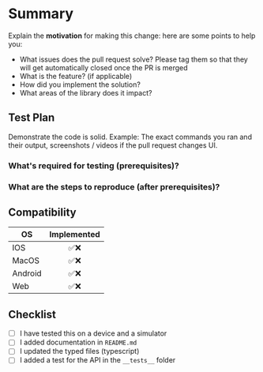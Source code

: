 <!-- Thanks for submitting a pull request! We appreciate you spending the time to work on these changes. Please follow the template so that the reviewers can easily understand what the code changes affect -->

# Summary

Explain the **motivation** for making this change: here are some points to help you:

* What issues does the pull request solve? Please tag them so that they will get automatically closed once the PR is merged
* What is the feature? (if applicable)
* How did you implement the solution?
* What areas of the library does it impact?

## Test Plan

Demonstrate the code is solid. Example: The exact commands you ran and their output, screenshots / videos if the pull request changes UI.

### What's required for testing (prerequisites)?

### What are the steps to reproduce (after prerequisites)?

## Compatibility

| OS      | Implemented |
| ------- | :---------: |
| IOS     |    ✅❌      |
| MacOS   |    ✅❌      |
| Android |    ✅❌      |
| Web     |    ✅❌      |

## Checklist

<!-- Check completed item, when applicable, via: [X] -->

- [ ] I have tested this on a device and a simulator
- [ ] I added documentation in `README.md`
- [ ] I updated the typed files (typescript)
- [ ] I added a test for the API in the `__tests__` folder
